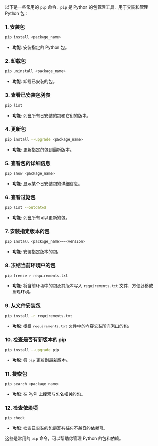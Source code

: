 以下是一些常用的 `pip` 命令，`pip` 是 Python 的包管理工具，用于安装和管理 Python 包：

### 1. 安装包
```bash
pip install <package_name>
```
- **功能**: 安装指定的 Python 包。

### 2. 卸载包
```bash
pip uninstall <package_name>
```
- **功能**: 卸载已安装的包。

### 3. 查看已安装包列表
```bash
pip list
```
- **功能**: 列出所有已安装的包和它们的版本。

### 4. 更新包
```bash
pip install --upgrade <package_name>
```
- **功能**: 更新指定的包到最新版本。

### 5. 查看包的详细信息
```bash
pip show <package_name>
```
- **功能**: 显示某个已安装包的详细信息。

### 6. 查看过期包
```bash
pip list --outdated
```
- **功能**: 列出所有可以更新的包。

### 7. 安装指定版本的包
```bash
pip install <package_name>==<version>
```
- **功能**: 安装指定版本的包。

### 8. 冻结当前环境中的包
```bash
pip freeze > requirements.txt
```
- **功能**: 将当前环境中的包及其版本写入 `requirements.txt` 文件，方便迁移或重现环境。

### 9. 从文件安装包
```bash
pip install -r requirements.txt
```
- **功能**: 根据 `requirements.txt` 文件中的内容安装所有列出的包。

### 10. 检查是否有新版本的 pip
```bash
pip install --upgrade pip
```
- **功能**: 将 `pip` 更新到最新版本。

### 11. 搜索包
```bash
pip search <package_name>
```
- **功能**: 在 PyPI 上搜索与包名相关的包。

### 12. 检查依赖项
```bash
pip check
```
- **功能**: 检查已安装的包是否有任何不兼容的依赖项。

这些是常用的 `pip` 命令，可以帮助你管理 Python 的包和依赖。